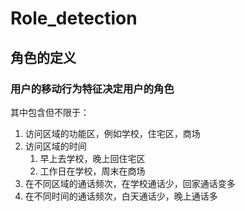 # Role_detection

## 角色的定义

### 用户的移动行为特征决定用户的角色

其中包含但不限于：

1. 访问区域的功能区，例如学校，住宅区，商场
2. 访问区域的时间
   1. 早上去学校，晚上回住宅区
   2. 工作日在学校，周末在商场
3. 在不同区域的通话频次，在学校通话少，回家通话变多
4. 在不同时间的通话频次，白天通话少，晚上通话多